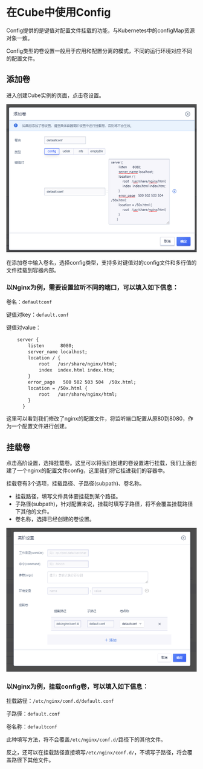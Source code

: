 # 在Cube中使用Config

Config提供的是键值对配置文件挂载的功能，与Kubernetes中的configMap资源对象一致。

Config类型的卷设置一般用于应用和配置分离的模式，不同的运行环境对应不同的配置文件。

## 添加卷

进入创建Cube实例的页面，点击卷设置。

![](../images/volume/config1.png)

在添加卷中输入卷名，选择config类型，支持多对键值对的config文件和多行值的文件挂载到容器内部。



### 以Nginx为例，需要设置监听不同的端口，可以填入如下信息：

卷名：`defaultconf`

键值对key：`default.conf`

键值对value：

```
    server {
        listen      8080; 
        server_name localhost; 
        location / {
            root   /usr/share/nginx/html; 
            index  index.html index.htm; 
        } 
        error_page   500 502 503 504  /50x.html; 
        location = /50x.html { 
            root   /usr/share/nginx/html; 
        }
      }

```

这里可以看到我们修改了nginx的配置文件，将监听端口配置从原80到8080，作为一个配置文件进行创建。

## 挂载卷

点击高阶设置，选择挂载卷。这里可以将我们创建的卷设置进行挂载，我们上面创建了一个nginx的配置文件config，这里我们将它挂进我们的容器中。

挂载卷有3个选项，挂载路径、子路径(subpath)、卷名称。

* 挂载路径，填写文件具体要挂载到某个路径。
* 子路径(subpath)，针对配置来说，挂载时填写子路径，将不会覆盖挂载路径下其他的文件。
* 卷名称，选择已经创建的卷设置。

![](../images/volume/config2.png)


### 以Nginx为例，挂载config卷，可以填入如下信息：

挂载路径：`/etc/nginx/conf.d/default.conf`

子路径：`default.conf`

卷名称：`defaultconf`

此种填写方法，将不会覆盖`/etc/nginx/conf.d/`路径下的其他文件。

反之，还可以在挂载路径直接填写`/etc/nginx/conf.d/`，不填写子路径，将会覆盖路径下其他文件。